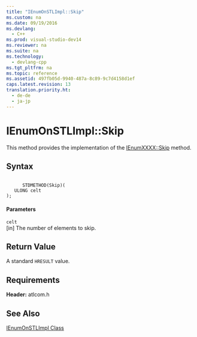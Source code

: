 ```yaml
---
title: "IEnumOnSTLImpl::Skip"
ms.custom: na
ms.date: 09/19/2016
ms.devlang: 
  - C++
ms.prod: visual-studio-dev14
ms.reviewer: na
ms.suite: na
ms.technology: 
  - devlang-cpp
ms.tgt_pltfrm: na
ms.topic: reference
ms.assetid: 497fb05d-9940-487a-8c89-9c7d4158d1ef
caps.latest.revision: 13
translation.priority.ht: 
  - de-de
  - ja-jp
---
```

# IEnumOnSTLImpl::Skip
This method provides the implementation of the [IEnumXXXX::Skip](https://msdn.microsoft.com/en-us/library/ms690392.aspx) method.  
  
## Syntax  
  
```  
  
      STDMETHOD(Skip)(  
   ULONG celt   
);  
```  
  
#### Parameters  
 `celt`  
 [in] The number of elements to skip.  
  
## Return Value  
 A standard `HRESULT` value.  
  
## Requirements  
 **Header:** atlcom.h  
  
## See Also  
 [IEnumOnSTLImpl Class](../vs140/IEnumOnSTLImpl-Class.md)